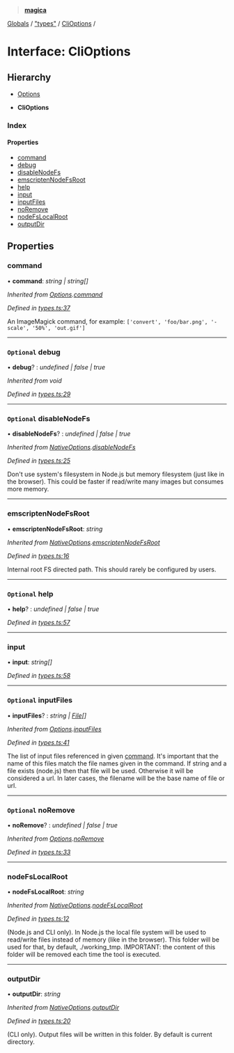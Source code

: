 > **[magica](../README.md)**

[Globals](../README.md) / ["types"](../modules/_types_.md) / [CliOptions](_types_.clioptions.md) /

# Interface: CliOptions

## Hierarchy

  * [Options](_types_.options.md)

  * **CliOptions**

### Index

#### Properties

* [command](_types_.clioptions.md#command)
* [debug](_types_.clioptions.md#optional-debug)
* [disableNodeFs](_types_.clioptions.md#optional-disablenodefs)
* [emscriptenNodeFsRoot](_types_.clioptions.md#emscriptennodefsroot)
* [help](_types_.clioptions.md#optional-help)
* [input](_types_.clioptions.md#input)
* [inputFiles](_types_.clioptions.md#optional-inputfiles)
* [noRemove](_types_.clioptions.md#optional-noremove)
* [nodeFsLocalRoot](_types_.clioptions.md#nodefslocalroot)
* [outputDir](_types_.clioptions.md#outputdir)

## Properties

###  command

• **command**: *string | string[]*

*Inherited from [Options](_types_.options.md).[command](_types_.options.md#command)*

*Defined in [types.ts:37](https://github.com/cancerberoSgx/magica/blob/825f829/src/types.ts#L37)*

An ImageMagick command, for example: `['convert', 'foo/bar.png', '-scale', '50%', 'out.gif']`

___

### `Optional` debug

• **debug**? : *undefined | false | true*

*Inherited from void*

*Defined in [types.ts:29](https://github.com/cancerberoSgx/magica/blob/825f829/src/types.ts#L29)*

___

### `Optional` disableNodeFs

• **disableNodeFs**? : *undefined | false | true*

*Inherited from [NativeOptions](_types_.nativeoptions.md).[disableNodeFs](_types_.nativeoptions.md#optional-disablenodefs)*

*Defined in [types.ts:25](https://github.com/cancerberoSgx/magica/blob/825f829/src/types.ts#L25)*

Don't use system's filesystem in Node.js but memory filesystem (just like in the browser). This could be faster if read/write many images but consumes more memory.

___

###  emscriptenNodeFsRoot

• **emscriptenNodeFsRoot**: *string*

*Inherited from [NativeOptions](_types_.nativeoptions.md).[emscriptenNodeFsRoot](_types_.nativeoptions.md#emscriptennodefsroot)*

*Defined in [types.ts:16](https://github.com/cancerberoSgx/magica/blob/825f829/src/types.ts#L16)*

Internal root FS directed path. This should rarely be configured by users.

___

### `Optional` help

• **help**? : *undefined | false | true*

*Defined in [types.ts:57](https://github.com/cancerberoSgx/magica/blob/825f829/src/types.ts#L57)*

___

###  input

• **input**: *string[]*

*Defined in [types.ts:58](https://github.com/cancerberoSgx/magica/blob/825f829/src/types.ts#L58)*

___

### `Optional` inputFiles

• **inputFiles**? : *string | [File](_types_.file.md)[]*

*Inherited from [Options](_types_.options.md).[inputFiles](_types_.options.md#optional-inputfiles)*

*Defined in [types.ts:41](https://github.com/cancerberoSgx/magica/blob/825f829/src/types.ts#L41)*

The list of input files referenced in given [command](_types_.clioptions.md#command). It's important that the name of this files match the file names given in the command. If string and a file exists (node.js) then that file will be used. Otherwise it will be considered a url. In later cases, the filename will be the base name of file or url.

___

### `Optional` noRemove

• **noRemove**? : *undefined | false | true*

*Inherited from [Options](_types_.options.md).[noRemove](_types_.options.md#optional-noremove)*

*Defined in [types.ts:33](https://github.com/cancerberoSgx/magica/blob/825f829/src/types.ts#L33)*

___

###  nodeFsLocalRoot

• **nodeFsLocalRoot**: *string*

*Inherited from [NativeOptions](_types_.nativeoptions.md).[nodeFsLocalRoot](_types_.nativeoptions.md#nodefslocalroot)*

*Defined in [types.ts:12](https://github.com/cancerberoSgx/magica/blob/825f829/src/types.ts#L12)*

(Node.js and CLI only). In Node.js the local file system will be used to read/write files instead of memory (like in the browser). This folder will be used for that, by default, ./working_tmp. IMPORTANT: the content of this folder will be removed each time the tool is executed.

___

###  outputDir

• **outputDir**: *string*

*Inherited from [NativeOptions](_types_.nativeoptions.md).[outputDir](_types_.nativeoptions.md#outputdir)*

*Defined in [types.ts:20](https://github.com/cancerberoSgx/magica/blob/825f829/src/types.ts#L20)*

(CLI only). Output files will be written in this folder. By default is current directory.